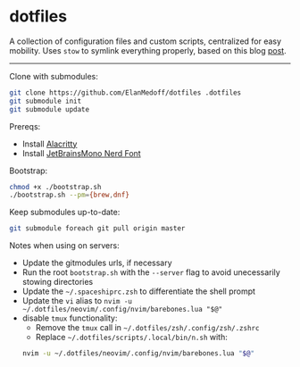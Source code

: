 # dotfiles

A collection of configuration files and custom scripts, centralized for easy mobility. Uses `stow` to symlink everything
properly, based on this blog [post](https://www.jakewiesler.com/blog/managing-dotfiles).

---

Clone with submodules:

```sh
git clone https://github.com/ElanMedoff/dotfiles .dotfiles
git submodule init
git submodule update
```

Prereqs:

- Install [Alacritty](https://alacritty.org/)
- Install [JetBrainsMono Nerd Font](https://www.nerdfonts.com/font-downloads)

Bootstrap:

```sh
chmod +x ./bootstrap.sh
./bootstrap.sh --pm={brew,dnf}
```

Keep submodules up-to-date:

```sh
git submodule foreach git pull origin master
```

Notes when using on servers:

- Update the gitmodules urls, if necessary
- Run the root `bootstrap.sh` with the `--server` flag to avoid unecessarily stowing directories
- Update the `~/.spaceshiprc.zsh` to differentiate the shell prompt
- Update the `vi` alias to `nvim -u ~/.dotfiles/neovim/.config/nvim/barebones.lua "$@"`
- disable `tmux` functionality:
  - Remove the `tmux` call in `~/.dotfiles/zsh/.config/zsh/.zshrc`
  - Replace `~/.dotfiles/scripts/.local/bin/n.sh` with:
  ```bash
  nvim -u ~/.dotfiles/neovim/.config/nvim/barebones.lua "$@"
  ```
